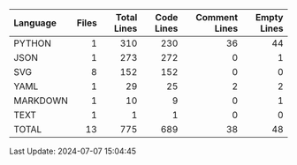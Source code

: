 | Language   |   Files |   Total Lines |   Code Lines |   Comment Lines |   Empty Lines |
|:-----------|--------:|--------------:|-------------:|----------------:|--------------:|
| PYTHON     |       1 |           310 |          230 |              36 |            44 |
| JSON       |       1 |           273 |          272 |               0 |             1 |
| SVG        |       8 |           152 |          152 |               0 |             0 |
| YAML       |       1 |            29 |           25 |               2 |             2 |
| MARKDOWN   |       1 |            10 |            9 |               0 |             1 |
| TEXT       |       1 |             1 |            1 |               0 |             0 |
| TOTAL      |      13 |           775 |          689 |              38 |            48 |

Last Update: 2024-07-07 15:04:45